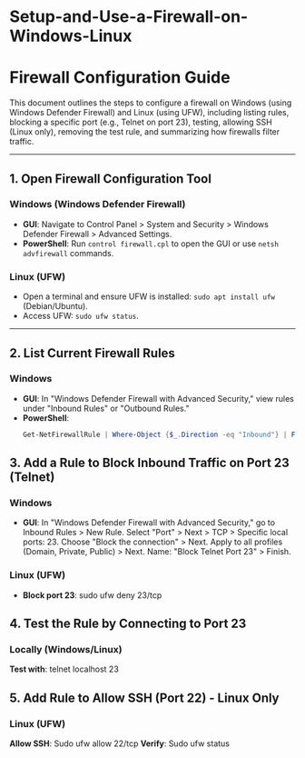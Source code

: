 # Setup-and-Use-a-Firewall-on-Windows-Linux
# Firewall Configuration Guide

This document outlines the steps to configure a firewall on Windows (using Windows Defender Firewall) and Linux (using UFW), including listing rules, blocking a specific port (e.g., Telnet on port 23), testing, allowing SSH (Linux only), removing the test rule, and summarizing how firewalls filter traffic.

---

## 1. Open Firewall Configuration Tool

### Windows (Windows Defender Firewall)
- **GUI**: Navigate to Control Panel > System and Security > Windows Defender Firewall > Advanced Settings.
- **PowerShell**: Run `control firewall.cpl` to open the GUI or use `netsh advfirewall` commands.

### Linux (UFW)
- Open a terminal and ensure UFW is installed: `sudo apt install ufw` (Debian/Ubuntu).
- Access UFW: `sudo ufw status`.

---

## 2. List Current Firewall Rules

### Windows
- **GUI**: In "Windows Defender Firewall with Advanced Security," view rules under "Inbound Rules" or "Outbound Rules."
- **PowerShell**:
  ```powershell
  Get-NetFirewallRule | Where-Object {$_.Direction -eq "Inbound"} | Format-Table Name, Enabled, Action, Direction

 ## 3. Add a Rule to Block Inbound Traffic on Port 23 (Telnet)

### Windows
- **GUI**:
In "Windows Defender Firewall with Advanced Security," go to Inbound Rules > New Rule.
Select "Port" > Next > TCP > Specific local ports: 23.
Choose "Block the connection" > Next.
Apply to all profiles (Domain, Private, Public) > Next.
Name: "Block Telnet Port 23" > Finish.
### Linux (UFW)
- **Block port 23**:
  sudo ufw deny 23/tcp

## 4. Test the Rule by Connecting to Port 23

  ### Locally (Windows/Linux)
  **Test with**:
  telnet localhost 23

 ## 5. Add Rule to Allow SSH (Port 22) - Linux Only
 ### Linux (UFW)
  **Allow SSH**:
    Sudo ufw allow 22/tcp
    **Verify**:
    Sudo ufw status

